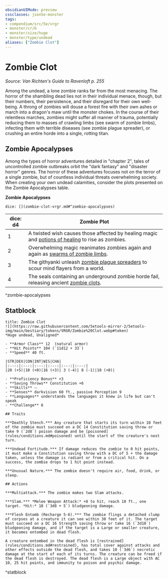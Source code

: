 ```yaml
---
obsidianUIMode: preview
cssclasses: json5e-monster
tags:
- compendium/src/5e/vrgr
- monster/cr/6
- monster/size/huge
- monster/type/undead
aliases: ["Zombie Clot"]
---
```

# Zombie Clot
*Source: Van Richten's Guide to Ravenloft p. 255*  

Among the undead, a lone zombie ranks far from the most menacing. The horror of the shambling dead lies not in their individual menace, though, but their numbers, their persistence, and their disregard for their own well-being. A throng of zombies will douse a forest fire with their own ashes or march into a dragon's maw until the monster chokes. In the course of their relentless marches, zombies might suffer all manner of trauma, potentially reducing them to masses of crawling limbs (see swarm of zombie limbs), infecting them with terrible diseases (see zombie plague spreader), or crushing an entire horde into a single, rotting titan.

## Zombie Apocalypses

Among the types of horror adventures detailed in "chapter 2", tales of uncontrolled zombie outbreaks orbit the "dark fantasy" and "disaster horror" genres. The horror of these adventures focuses not on the terror of a single zombie, but of countless individual threats overwhelming society. When creating your own undead calamities, consider the plots presented on the Zombie Apocalypses table.

**Zombie Apocalypses**

`dice: [](zombie-clot-vrgr.md#^zombie-apocalypses)`

| dice: d4 | Zombie Plot |
|----------|-------------|
| 1 | A twisted wish causes those affected by healing magic and [potions of healing](compendium/items/potion-of-healing.md) to rise as zombies. |
| 2 | Overwhelming magic reanimates zombies again and again as [swarms of zombie limbs](compendium/bestiary/undead/swarm-of-zombie-limbs-vrgr.md). |
| 3 | The githyanki unleash [zombie plague spreaders](compendium/bestiary/undead/zombie-plague-spreader-vrgr.md) to scour mind flayers from a world. |
| 4 | The seals containing an underground zombie horde fail, releasing ancient [zombie clots](compendium/bestiary/undead/zombie-clot-vrgr.md). |
^zombie-apocalypses

## Statblock

```ad-statblock
title: Zombie Clot
![](https://raw.githubusercontent.com/5etools-mirror-2/5etools-img/main/bestiary/tokens/VRGR/Zombie%20Clot.webp#token)
*Huge undead, Unaligned*

- **Armor Class** 12  (natural armor)
- **Hit Points** 104 (`11d12 + 33`)
- **Speed** 40 ft.

|STR|DEX|CON|INT|WIS|CHA|
|:---:|:---:|:---:|:---:|:---:|:---:|
|20 (+5)|10 (+0)|16 (+3)| 3 (-4)| 8 (-1)|10 (+0)|

- **Proficiency Bonus** +3
- **Saving Throws** Constitution +6
- **Skills** ⏤
- **Senses** darkvision 60 ft., passive Perception 9
- **Languages** understands the languages it knew in life but can't speak
- **Challenge** 6

## Traits

***Deathly Stench.*** Any creature that starts its turn within 10 feet of the zombie must succeed on a DC 14 Constitution saving throw or take 9 (`2d8`) poison damage and be [poisoned](rules/conditions.md#poisoned) until the start of the creature's next turn.

***Undead Fortitude.*** If damage reduces the zombie to 0 hit points, it must make a Constitution saving throw with a DC of 5 + the damage taken, unless the damage is radiant or from a critical hit. On a success, the zombie drops to 1 hit point instead.

***Unusual Nature.*** The zombie doesn't require air, food, drink, or sleep.

## Actions

***Multiattack.*** The zombie makes two Slam attacks.

***Slam.*** *Melee Weapon Attack:* +8 to hit, reach 10 ft., one target. *Hit:* 18 (`3d8 + 5`) bludgeoning damage.

***Flesh Entomb (Recharge 5-6).*** The zombie flings a detached clump of corpses at a creature it can see within 30 feet of it. The target must succeed on a DC 16 Strength saving throw or take 16 (`3d10`) bludgeoning damage, and if the target is a Large or smaller creature, it becomes entombed in dead flesh.

A creature entombed in the dead flesh is [restrained](rules/conditions.md#restrained), has total cover against attacks and other effects outside the dead flesh, and takes 10 (`3d6`) necrotic damage at the start of each of its turns. The creature can be freed if the dead flesh is destroyed. The dead flesh is a Large object with AC 10, 25 hit points, and immunity to poison and psychic damage.
```
^statblock